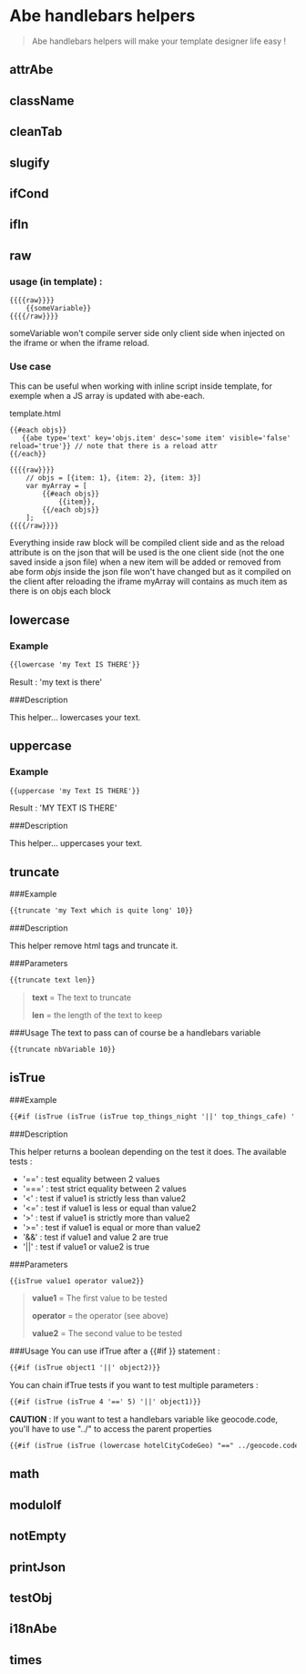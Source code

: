 # Abe handlebars helpers

> Abe handlebars helpers will make your template designer life easy !

## attrAbe
## className
## cleanTab
## slugify
## ifCond
## ifIn
## raw

### usage (in template) :
```
{{{{raw}}}}
	{{someVariable}}
{{{{/raw}}}}
```
someVariable won't compile server side only client side when injected on the iframe or when the iframe reload.

### Use case
This can be useful when working with inline script inside template, for exemple when a JS array is updated with abe-each.

template.html
```
{{#each objs}}
​	{{abe type='text' key='objs.item' desc='some item' visible='false' reload='true'}} // note that there is a reload attr
{{/each}}

{{{{raw}}}}
	// objs = [{item: 1}, {item: 2}, {item: 3}]
	var myArray = [
		{{#each objs}}
			{{item}},
		{{/each objs}}
	];
{{{{/raw}}}}
```

Everything inside raw block will be compiled client side and as the reload attribute is on the json that will be used is the one client side (not the one saved inside a json file)
when a new item will be added or removed from abe form *objs* inside the json file won't have changed but as it compiled on the client after reloading the iframe myArray will contains as much item as there is on objs each block

## lowercase

### Example

```html
{{lowercase 'my Text IS THERE'}}
```
Result : 'my text is there'

###Description

This helper... lowercases your text.

## uppercase

### Example

```html
{{uppercase 'my Text IS THERE'}}
```

Result : 'MY TEXT IS THERE'

###Description

This helper... uppercases your text.

## truncate

###Example

```html
{{truncate 'my Text which is quite long' 10}}
```

###Description

This helper remove html tags and truncate it.

###Parameters
```html
{{truncate text len}}
```

> __text__ = The text to truncate
> 
> __len__ = the length of the text to keep


###Usage
The text to pass can of course be a handlebars variable
```html
{{truncate nbVariable 10}}
```

## isTrue

###Example

```html
{{#if (isTrue (isTrue (isTrue top_things_night '||' top_things_cafe) '||' top_things_restaurant_sofitel) '||' top_things_restaurant)}}
```

###Description

This helper returns a boolean depending on the test it does. The available tests :
- '==' : test equality between 2 values
- '===' : test strict equality between 2 values
- '<' : test if value1 is strictly less than value2
- '<=' : test if value1 is less or equal  than value2
- '>' : test if value1 is strictly more than value2
- '>=' : test if value1 is equal or more than value2
- '&&' : test if value1 and value 2 are true
- '||' : test if value1 or value2 is true

###Parameters
```html
{{isTrue value1 operator value2}}
```

> __value1__ = The first value to be tested
> 
> __operator__ = the operator (see above)
> 
> __value2__ = The second value to be tested

###Usage
You can use ifTrue after a {{#if }} statement :
```html
{{#if (isTrue object1 '||' object2)}}
```

You can chain ifTrue tests if you want to test multiple parameters :
```html
{{#if (isTrue (isTrue 4 '==' 5) '||' object1)}}
```

__CAUTION__ : If you want to test a handlebars variable like geocode.code, you'll have to use "../" to access the parent properties
```html 
{{#if (isTrue (isTrue (lowercase hotelCityCodeGeo) "==" ../geocode.code)}}
```

## math
## moduloIf
## notEmpty
## printJson
## testObj
## i18nAbe
## times
